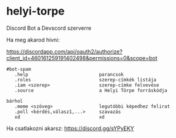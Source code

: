 # helyi-torpe
Discord Bot a Devscord szerverre

Ha meg akarod hívni:

https://discordapp.com/api/oauth2/authorize?client_id=460161259191402498&permissions=0&scope=bot


```
#bot-spam
   .help                          parancsok
   .roles                         szerep-címkék listája
   .iam <szerep>                  szerep-címke felvevése
   .source                        a Helyi Törpe forráskódja

bárhol
   .meme <szöveg>                 legutóbbi képedhez felirat
   .poll <kérdés,válasz1,...>     szavazás
   xd                             xd
```

Ha csatlakozni akarsz:
https://discord.gg/sYPyEKY
